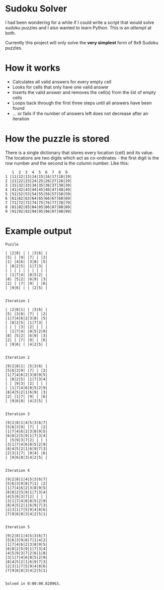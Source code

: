 # Sudoku Solver
I had been wondering for a while if I could write a script that would solve sudoku puzzles and I also wanted to learn Python. This is an *attempt* at both.

Currently this project will only solve the **very simplest** form of 9x9 Sudoku puzzles.

# How it works
- Calculates all valid answers for every empty cell
- Looks for cells that only have one valid answer
- Inserts the valid answer and removes the cell(s) from the list of empty cells
- Loops back through the first three steps until all answers have been found
- ... or fails if the number of answers left does not decrease after an iteration

# How the puzzle is stored
There is a single dictionary that stores every location (cell) and its value. The locations are two digits which act as co-ordinates - the first digit is the row number and the second is the column number. Like this:

```
   1  2  3  4  5  6  7  8  9
1 |11|12|13|14|15|16|17|18|19|
2 |21|22|23|24|25|26|27|28|29|
3 |31|32|33|34|35|36|37|38|39|
4 |41|42|43|44|45|46|47|48|49|
5 |51|52|53|54|55|56|57|58|59|
6 |61|62|63|64|65|66|67|68|69|
7 |71|72|73|74|75|76|77|78|79|
8 |81|82|83|84|85|86|87|88|89|
9 |91|92|93|94|95|96|97|98|99|
```


# Example output
```
Puzzle

| |2|8| | | |3|6| |
|5| | |9| |7| | |2|
|1| |4|6| |3|8| |5|
| |8|2|5| |1|7|3| |
| | | | | | | | | |
| |1|7|4| |8|5|2| |
|8| |5|2| |6|9| |3|
|2| | |7| |9| | |6|
| |9|6| | | |2|5| |


Iteration 1

| |2|8|1| | |3|6| |
|5| |3|9| |7| | |2|
|1|7|4|6|2|3|8| |5|
| |8|2|5| |1|7|3| |
| | | |3| |2| | | |
| |1|7|4| |8|5|2|9|
|8| |5|2| |6|9| |3|
|2| | |7| |9| | |6|
| |9|6| | |4|2|5| |


Iteration 2

|9|2|8|1| |5|3|6| |
|5|6|3|9| |7| | |2|
|1|7|4|6|2|3|8|9|5|
| |8|2|5| |1|7|3|4|
| | |9|3| |2| | | |
| |1|7|4|6|8|5|2|9|
|8|4|5|2|1|6|9| |3|
|2| |1|7| |9| | |6|
| |9|6|8| |4|2|5| |


Iteration 3

|9|2|8|1|4|5|3|6|7|
|5|6|3|9| |7| | |2|
|1|7|4|6|2|3|8|9|5|
|6|8|2|5|9|1|7|3|4|
| |5|9|3|7|2| | | |
|3|1|7|4|6|8|5|2|9|
|8|4|5|2|1|6|9|7|3|
|2|3|1|7| |9|4| |6|
| |9|6|8|3|4|2|5| |


Iteration 4

|9|2|8|1|4|5|3|6|7|
|5|6|3|9|8|7|1| |2|
|1|7|4|6|2|3|8|9|5|
|6|8|2|5|9|1|7|3|4|
|4|5|9|3|7|2| | | |
|3|1|7|4|6|8|5|2|9|
|8|4|5|2|1|6|9|7|3|
|2|3|1|7|5|9|4|8|6|
|7|9|6|8|3|4|2|5|1|


Iteration 5

|9|2|8|1|4|5|3|6|7|
|5|6|3|9|8|7|1|4|2|
|1|7|4|6|2|3|8|9|5|
|6|8|2|5|9|1|7|3|4|
|4|5|9|3|7|2|6|1|8|
|3|1|7|4|6|8|5|2|9|
|8|4|5|2|1|6|9|7|3|
|2|3|1|7|5|9|4|8|6|
|7|9|6|8|3|4|2|5|1|


Solved in 0:00:00.028963.
```
